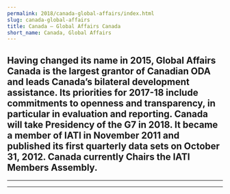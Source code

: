 ```yaml
---
permalink: 2018/canada-global-affairs/index.html
slug: canada-global-affairs
title: Canada – Global Affairs Canada
short_name: Canada, Global Affairs
---
```

Having changed its name in 2015, Global Affairs Canada is the largest grantor of Canadian ODA and leads Canada’s bilateral development assistance. Its priorities for 2017-18 include commitments to openness and transparency, in particular in evaluation and reporting. Canada will take Presidency of the G7 in 2018. It became a member of IATI in November 2011 and published its first quarterly data sets on October 31, 2012. Canada currently Chairs the IATI Members Assembly.
---

---

---
